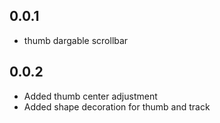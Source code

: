 ## 0.0.1

* thumb dargable scrollbar

## 0.0.2

* Added thumb center adjustment
* Added shape decoration for thumb and track
